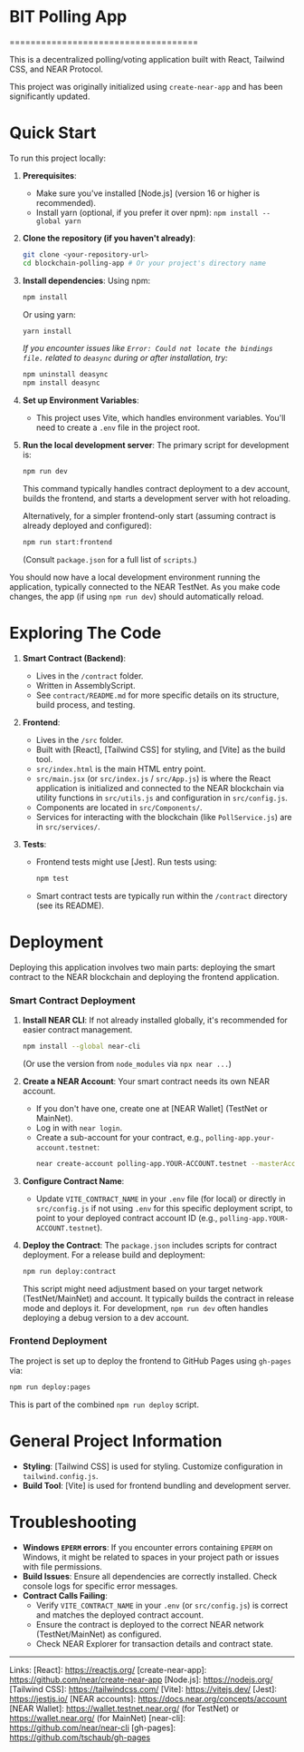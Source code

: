 # BIT Polling App
====================================

This is a decentralized polling/voting application built with React, Tailwind CSS, and NEAR Protocol.

This project was originally initialized using `create-near-app` and has been significantly updated.

Quick Start
===========

To run this project locally:

1.  **Prerequisites**:
    *   Make sure you've installed [Node.js] (version 16 or higher is recommended).
    *   Install yarn (optional, if you prefer it over npm): `npm install --global yarn`

2.  **Clone the repository (if you haven't already)**:
    ```bash
    git clone <your-repository-url>
    cd blockchain-polling-app # Or your project's directory name
    ```

3.  **Install dependencies**:
    Using npm:
    ```bash
    npm install
    ```
    Or using yarn:
    ```bash
    yarn install
    ```
    *If you encounter issues like `Error: Could not locate the bindings file.` related to `deasync` during or after installation, try:*
    ```bash
    npm uninstall deasync
    npm install deasync
    ```

4.  **Set up Environment Variables**:
    *   This project uses Vite, which handles environment variables. You'll need to create a `.env` file in the project root.

5.  **Run the local development server**:
    The primary script for development is:
    ```bash
    npm run dev
    ```
    This command typically handles contract deployment to a dev account, builds the frontend, and starts a development server with hot reloading.

    Alternatively, for a simpler frontend-only start (assuming contract is already deployed and configured):
    ```bash
    npm run start:frontend 
    ```
    (Consult `package.json` for a full list of `scripts`.)

You should now have a local development environment running the application, typically connected to the NEAR TestNet. As you make code changes, the app (if using `npm run dev`) should automatically reload.

Exploring The Code
==================

1.  **Smart Contract (Backend)**:
    *   Lives in the `/contract` folder.
    *   Written in AssemblyScript.
    *   See `contract/README.md` for more specific details on its structure, build process, and testing.

2.  **Frontend**:
    *   Lives in the `/src` folder.
    *   Built with [React], [Tailwind CSS] for styling, and [Vite] as the build tool.
    *   `src/index.html` is the main HTML entry point.
    *   `src/main.jsx` (or `src/index.js` / `src/App.js`) is where the React application is initialized and connected to the NEAR blockchain via utility functions in `src/utils.js` and configuration in `src/config.js`.
    *   Components are located in `src/Components/`.
    *   Services for interacting with the blockchain (like `PollService.js`) are in `src/services/`.

3.  **Tests**:
    *   Frontend tests might use [Jest]. Run tests using:
        ```bash
        npm test
        ```
    *   Smart contract tests are typically run within the `/contract` directory (see its README).

Deployment
==========

Deploying this application involves two main parts: deploying the smart contract to the NEAR blockchain and deploying the frontend application.

### Smart Contract Deployment

1.  **Install NEAR CLI**: If not already installed globally, it's recommended for easier contract management.
    ```bash
    npm install --global near-cli
    ```
    (Or use the version from `node_modules` via `npx near ...`)

2.  **Create a NEAR Account**: Your smart contract needs its own NEAR account.
    *   If you don't have one, create one at [NEAR Wallet] (TestNet or MainNet).
    *   Log in with `near login`.
    *   Create a sub-account for your contract, e.g., `polling-app.your-account.testnet`:
        ```bash
        near create-account polling-app.YOUR-ACCOUNT.testnet --masterAccount YOUR-ACCOUNT.testnet
        ```

3.  **Configure Contract Name**:
    *   Update `VITE_CONTRACT_NAME` in your `.env` file (for local) or directly in `src/config.js` if not using `.env` for this specific deployment script, to point to your deployed contract account ID (e.g., `polling-app.YOUR-ACCOUNT.testnet`).

4.  **Deploy the Contract**:
    The `package.json` includes scripts for contract deployment. For a release build and deployment:
    ```bash
    npm run deploy:contract 
    ```
    This script might need adjustment based on your target network (TestNet/MainNet) and account. It typically builds the contract in release mode and deploys it.
    For development, `npm run dev` often handles deploying a debug version to a dev account.

### Frontend Deployment

The project is set up to deploy the frontend to GitHub Pages using `gh-pages` via:
```bash
npm run deploy:pages
```
This is part of the combined `npm run deploy` script.

General Project Information
===========================

*   **Styling**: [Tailwind CSS] is used for styling. Customize configuration in `tailwind.config.js`.
*   **Build Tool**: [Vite] is used for frontend bundling and development server.

Troubleshooting
===============

*   **Windows `EPERM` errors**: If you encounter errors containing `EPERM` on Windows, it might be related to spaces in your project path or issues with file permissions.
*   **Build Issues**: Ensure all dependencies are correctly installed. Check console logs for specific error messages.
*   **Contract Calls Failing**:
    *   Verify `VITE_CONTRACT_NAME` in your `.env` (or `src/config.js`) is correct and matches the deployed contract account.
    *   Ensure the contract is deployed to the correct NEAR network (TestNet/MainNet) as configured.
    *   Check NEAR Explorer for transaction details and contract state.

---

Links:
  [React]: https://reactjs.org/
  [create-near-app]: https://github.com/near/create-near-app
  [Node.js]: https://nodejs.org/
  [Tailwind CSS]: https://tailwindcss.com/
  [Vite]: https://vitejs.dev/
  [Jest]: https://jestjs.io/
  [NEAR accounts]: https://docs.near.org/concepts/account
  [NEAR Wallet]: https://wallet.testnet.near.org/ (for TestNet) or https://wallet.near.org/ (for MainNet)
  [near-cli]: https://github.com/near/near-cli
  [gh-pages]: https://github.com/tschaub/gh-pages
